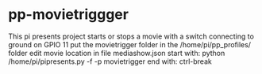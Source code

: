 # pp-movietriggger
This pi presents project starts or stops a movie with a switch connecting to ground on GPIO 11
put the movietrigger folder in the /home/pi/pp_profiles/ folder
edit movie location in file mediashow.json
start with: python /home/pi/pipresents.py -f -p movietrigger
end with: ctrl-break
